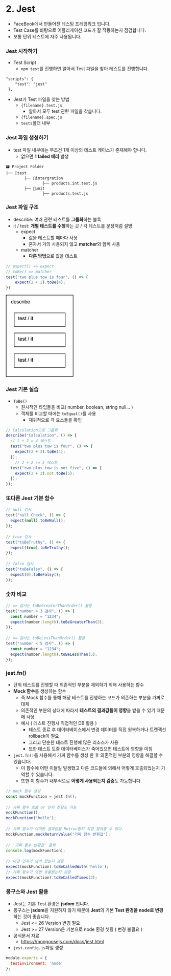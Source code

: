 # 2. Jest

- FaceBook에서 만들어진 테스팅 프레임워크 입니다.
- Test Case를 바탕으로 어플리케이션 코드가 잘 작동하는지 점검합니다.
- 보통 단위 테스트에 자주 사용됩니다.



### Jest 시작하기

- Test Script
  - `npm test`를 진행하면 알아서 Test 파일을 찾아 테스트를 진행합니다.

```
"scripts": {
    "test": "jest"
 },
```

- Jest가 Test 파일을 찾는 방법
  - `{filename}.test.js`
    - 알아서 모두 test 관련 파일을 찾습니다.
  - `{filename}.spec.js`
  - `tests`폴더 내부



### Jest 파일 생성하기

- test 파일 내부에는 무조건 1개 이상의 테스트 케이스가 존재해야 합니다.
  - 없으면 **1 failed 에러** 발생

```
🗃 Project Folder  
├── 📁test
		├── 📁intergration
				├── products.int.test.js
		├── 📁unit
				├── products.test.js
```



### Jest 파일 구조

- describe: 여러 관련 테스트를 **그룹화**하는 블록
- it / test: **개별 테스트를 수행**하는 곳 / 각 테스트를 문장처럼 설명
  - expect
    - 값을 테스트할 때마다 사용
    - 혼자서 거의 사용되지 않고 **matcher**와 함께 사용
  - matcher
    - **다른 방법**으로 값을 테스트

```js
// expect() => expect
// toBe() => matcher
test('two plus tow is four', () => {
	expect(2 + 2).toBe(4);
})
```

<img src="./img/2.png" style="zoom: 25%;" />



### Jest 기본 실습

- `ToBe()`
  - 원시적인 타입들을 비교( number, boolean, string null... )
  - 객체를 비교할 때에는 `toEqual()`를 사용
    - 재귀적으로 각 요소들을 확인

```js
// Calculation으로 그룹화
describe("Calculation", () => {
  // 2 + 2 = 4 테스트
  test("two plus tow is four", () => {
    expect(2 + 2).toBe(4);
  });
	// 2 + 2 != 5 테스트
  test("two plus tow is not five", () => {
    expect(2 + 2).not.toBe(5);
  });
});
```



### 또다른 Jest 기본 함수

``` js
// null 검사
test("null Check", () => {
  expect(null).toBeNull();
});

// true 검사
test("toBeTruthy", () => {
  expect(true).toBeTruthy();
});

// false 검사
test("toBeFalsy", () => {
  expect(0).toBeFalsy();
});
```



### 숫자 비교

```js
// => 검사는 toBeGreaterThanOrder() 활용
test("number > 3 검사", () => {
  const number = "1234";
  expect(number.length).toBeGreaterThan(3);
});

// <= 검사는 toBeLessThanOrder() 활용
test("number < 5 검사", () => {
  const number = "1234";
  expect(number.length).toBeLessThan(5);
});
```



### jest.fn()

- 단위 테스트를 진행할 때 의존적인 부분을 제외하기 위해 사용하는 함수
- **Mock 함수**를 생성하는 함수
  - 즉 Mock 함수를 통해 해당 테스트를 진행하는 코드가 의존하는 부분을 가짜로 대체
  - 의존적인 부분의 상태에 따라서 **테스트의 결과값들이 영향**을 받을 수 있기 때문에 사용
  - 예시 ( 테스트 진행시 직접적인 DB 활용 )
    - 테스트 종료 후 데이터베이스에서 변경 데이터를 직접 원복하거나 트랜잭선 rollback이 필요
    - 그리고 단순한 테스트 진행에 많은 리소스가 사용
    - 또한 테스트 도중 데이터베이스가 죽어있으면 테스트에 영향을 미침
- `jest.fn()`를 사용해서 가짜 함수를 생성 한 후 의존적인 부분의 영향을 해결할 수 있습니다.
  - 이 함수에 어떤 이들일 발생했고 다른 코드들에 의해서 어떻게 호출되었는지 기억할 수 있습니다.
  - 또한 이 함수가 내부적으로 **어떻게 사용되는지 검증**도 가능합니다.

```js
// mock 함수 생성
const mockFunction = jest.fn();

// 가짜 함수 호출 or 인자 전달도 가능
mockFunction();
mockFunction('hello');

// 가짜 함수가 어떠한 결과값을 Retrun할지 직접 알려줄 수 있다.
mockFunction.mockReturnValue('가짜 함수 반환값');

// '가짜 함수 반환값' 출력
console.log(mockFunction);

// 어떤 인자가 넘어 왔는지 검증 
expect(mockFunction).toBeCalledWith('hello');
// 가짜 함수가 몇번 호출됬는지 검증
expect(mockFunction).toBeCalledTimes(2);
```





### 몽구스와 Jest 활용

- Jest는 기본 Test 환경은 **jsdom** 입니다.
- 몽구스는 **jsdom**을 지원하지 않기 때문에 **Jest**의 기본 **Test 환경을 node로 변경**하는 것이 좋습니다.
  - Jest <= 26 Version 변경 필요
  - Jest >= 27 Version은 기본으로 node 환경 셋팅 ( 변경 불필요 )
- 공식문서 자료
  - https://mongoosejs.com/docs/jest.html
- `jest.config.js`파일 생성

```js
module.exports = {
  testEnvironment: 'node'
};
```

